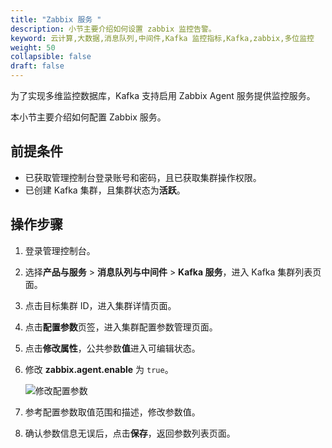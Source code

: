 ```yaml
---
title: "Zabbix 服务 "
description: 小节主要介绍如何设置 zabbix 监控告警。 
keyword: 云计算,大数据,消息队列,中间件,Kafka 监控指标,Kafka,zabbix,多位监控
weight: 50
collapsible: false
draft: false
---
```



为了实现多维监控数据库，Kafka 支持启用 Zabbix Agent 服务提供监控服务。

本小节主要介绍如何配置 Zabbix 服务。

## 前提条件

- 已获取管理控制台登录账号和密码，且已获取集群操作权限。
- 已创建 Kafka 集群，且集群状态为**活跃**。

## 操作步骤

1. 登录管理控制台。
2. 选择**产品与服务** > **消息队列与中间件** > **Kafka 服务**，进入 Kafka 集群列表页面。
3. 点击目标集群 ID，进入集群详情页面。
4. 点击**配置参数**页签，进入集群配置参数管理页面。
5. 点击**修改属性**，公共参数**值**进入可编辑状态。
6. 修改 **zabbix.agent.enable** 为 `true`。
   
   ![修改配置参数](../../../_images/config_zabbix.png)

7.  参考配置参数取值范围和描述，修改参数值。
8.  确认参数信息无误后，点击**保存**，返回参数列表页面。
